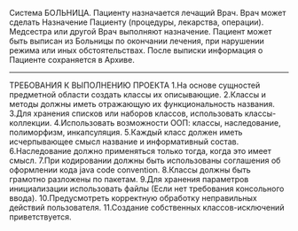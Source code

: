 Система БОЛЬНИЦА. 
Пациенту назначается лечащий Врач. 
Врач может сделать Назначение Пациенту (процедуры, лекарства, операции). 
Медсестра или другой Врач выполняют назначение. 
Пациент может быть выписан из Больницы по окончании лечения, при нарушении режима или иных обстоятельствах. 
После выписки информация о Пациенте сохраняется в Архиве.
***
ТРЕБОВАНИЯ К ВЫПОЛНЕНИЮ ПРОЕКТА
1.На основе сущностей предметной области создать классы их описывающие.
2.Классы и методы должны иметь отражающую их функциональность названия.
3.Для хранения списков или наборов классов, использовать классы-коллекции.
4.Использовать возможности ООП: классы, наследование, полиморфизм, инкапсуляция.
5.Каждый класс должен иметь исчерпывающее смысл название и информативный состав.
6.Наследование должно применяться только тогда, когда это имеет смысл.
7.При кодировании должны быть использованы соглашения об оформлении кода java code convention.
8.Классы должны быть грамотно разложены по пакетам.
9.Для хранения параметров инициализации использовать файлы (Если нет требования консольного ввода).
10.Предусмотреть корректную обработку неправильных действий пользователя.
11.Создание собственных классов-исключений приветствуется.